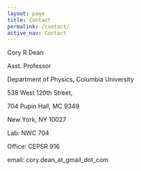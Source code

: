 ```yaml
---
layout: page
title: Contact
permalink: /contact/
active_nav: Contact
---
```


Cory R Dean

Asst. Professor 

Department of Physics, Columbia University  

538 West 120th Street, 

704 Pupin Hall, MC 9349

New York, NY 10027

Lab: NWC 704

Office: CEPSR 916

email: cory.dean_at_gmail_dot_com
